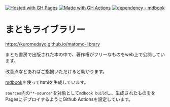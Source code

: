 [![Hosted with GH Pages](https://img.shields.io/badge/Hosted_with-GitHub_Pages-blue?logo=github&logoColor=white)](https://pages.github.com/)
[![Made with GH Actions](https://img.shields.io/badge/CI-GitHub_Actions-blue?logo=github-actions&logoColor=white)](https://github.com/features/actions)
[![dependency - mdbook](https://img.shields.io/badge/dependency-mdbook-blue)](https://rust-lang.github.io/mdBook/)
# まともライブラリー
https://kuromedayo.github.io/matomo-library

まとも書房で出版された本の中で、著作権がフリーなものをweb上で公開しています。

改善点などあればご指摘いただけると助かります。

[mdbook](https://github.com/rust-lang/mdBook)を使ってhtmlを生成しています。

`sources`内の`"*-source"`を対象として`mdbook build`し、生成されたものををPagesにデプロイするようにGithub Actionsを設定しています。

